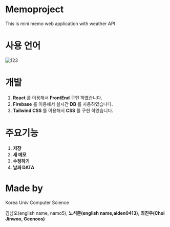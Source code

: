 # Memoproject

This is mini memo web application with weather API

# 사용 언어

![123](https://user-images.githubusercontent.com/84571770/122160582-24610680-ceab-11eb-9349-9bab800fcdee.png)


# 개발
 1. **React** 를 이용해서 **FrontEnd** 구현 하였습니다.
 2. **Firebase** 를 이용해서 실시간 **DB** 를 사용하였습니다.
 3. **Tailwind CSS** 를 이용해서 **CSS** 를 구현 하였습니다.

# 주요기능
 1. **저장**
 2. **새 메모**
 3. **수정하기**
 4. **날짜 DATA**


# Made by

Korea Univ Computer Science

김남오(english name, namo5), **노석준(english name,aiden0413)**, **최진우(Choi Jinwoo, Geenoos)**


